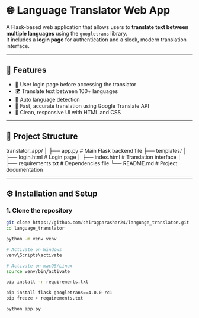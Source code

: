 # 🌐 Language Translator Web App

A Flask-based web application that allows users to **translate text between multiple languages** using the `googletrans` library.  
It includes a **login page** for authentication and a sleek, modern translation interface.

---

## 🚀 Features
- 🔐 User login page before accessing the translator
- 🌍 Translate text between 100+ languages
- 🧠 Auto language detection
- 💨 Fast, accurate translation using Google Translate API
- 🎨 Clean, responsive UI with HTML and CSS

---

## 🧩 Project Structure
translator_app/
│
├── app.py # Main Flask backend file
├── templates/
│ ├── login.html # Login page
│ ├── index.html # Translation interface
│
├── requirements.txt # Dependencies file
└── README.md # Project documentation

---

## ⚙️ Installation and Setup

### 1. Clone the repository
```bash
git clone https://github.com/chiragparashar24/language_translator.git
cd language_translator

python -m venv venv

# Activate on Windows
venv\Scripts\activate

# Activate on macOS/Linux
source venv/bin/activate

pip install -r requirements.txt

pip install flask googletrans==4.0.0-rc1
pip freeze > requirements.txt

python app.py
